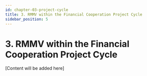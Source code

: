 ```yaml
---
id: chapter-03-project-cycle
title: 3. RMMV within the Financial Cooperation Project Cycle
sidebar_position: 5
---
```


# 3. RMMV within the Financial Cooperation Project Cycle

[Content will be added here]
